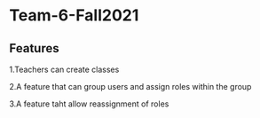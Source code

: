 # Team-6-Fall2021
## Features
1.Teachers can create classes

2.A feature that can group users and assign roles within the group 

3.A feature taht allow reassignment of roles 
